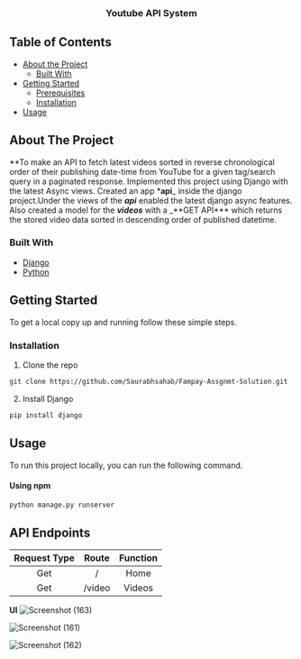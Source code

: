 <br />
<p align="center">
  <h3 align="center">Youtube API System</h3>
</p>

<!-- TABLE OF CONTENTS -->

## Table of Contents

- [About the Project](#about-the-project)
  - [Built With](#built-with)
- [Getting Started](#getting-started)
  - [Prerequisites](#prerequisites)
  - [Installation](#installation)
- [Usage](#usage)

<!-- ABOUT THE PROJECT -->

## About The Project

**To make an API to fetch latest videos sorted in reverse chronological order of their publishing date-time from YouTube for a given tag/search query in a paginated response.
Implemented this project using Django with the latest Async views.
Created an app \***api**_ inside the django project.Under the views of the _**api**_ enabled
the latest django async features.
Also created a model for the _**videos**_ with a _**GET API\*\*\* which returns
the stored video data sorted in descending order of published datetime.

### Built With

- [Django](https://www.djangoproject.com/)
- [Python](https://www.python.org/)

<!-- GETTING STARTED -->

## Getting Started

To get a local copy up and running follow these simple steps.

### Installation

1. Clone the repo

```sh
git clone https://github.com/Saurabhsahab/Fampay-Assgnmt-Solution.git
```

2. Install Django

```sh
pip install django
```

<!-- USAGE EXAMPLES -->

## Usage

To run this project locally, you can run the following command.

#### Using npm

```sh
python manage.py runserver
```

## API Endpoints

| Request Type | Route  | Function |
| :----------: | :----: | :------: |
|     Get      |   /    |   Home   |
|     Get      | /video |  Videos  |

**UI**
![Screenshot (163)](https://user-images.githubusercontent.com/63347618/177000939-16bddd5e-c375-4594-a308-9ceba2301abe.png)

![Screenshot (161)](https://user-images.githubusercontent.com/63347618/177000909-32504461-3d98-4a05-afd5-6ba980f7fb3e.png)

![Screenshot (162)](https://user-images.githubusercontent.com/63347618/177000944-82f656a6-b5c5-466b-8a0d-487685e7165a.png)
